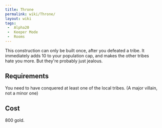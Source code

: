 ```yaml
---
title: Throne
permalink: wiki/Throne/
layout: wiki
tags:
 -  Alpha20
 -  Keeper Mode
 -  Rooms
---
```


This construction can only be built once, after you defeated a tribe. It
immediately adds 10 to your population cap, and makes the other tribes
hate you more. But they're probably just jealous.

Requirements
------------

You need to have conquered at least one of the local tribes. (A major
villain, not a minor one)

Cost
----

800 gold.
